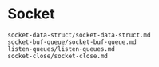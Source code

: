 # Socket

```{toctree}
socket-data-struct/socket-data-struct.md
socket-buf-queue/socket-buf-queue.md
listen-queues/listen-queues.md
socket-close/socket-close.md
```